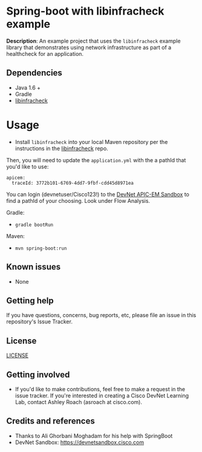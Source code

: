 # Spring-boot with libinfracheck example

**Description**: An example project that uses the `libinfracheck` example library that demonstrates using network infrastructure as part of a healthcheck for an application.

## Dependencies

* Java 1.6 +
* Gradle
* [libinfracheck](https://github.com/ciscodevnet/libinfracheck)

# Usage

* Install `libinfracheck` into your local Maven repository per the instructions in the [libinfracheck](https://github.com/ciscodevnet/libinfracheck) repo.

Then, you will need to update the `application.yml` with the a pathId that you'd like to use:

```
apicem:
  traceId: 3772b101-6769-4dd7-9fbf-cdd45d8971ea
```

You can login (devnetuser/Cisco123!) to the [DevNet APIC-EM Sandbox](https://sandboxapic.cisco.com) to find a pathId of your choosing.  Look under Flow Analysis.

Gradle:
* `gradle bootRun`

Maven: 
* `mvn spring-boot:run`

## Known issues

* None

## Getting help

If you have questions, concerns, bug reports, etc, please file an issue in this repository's Issue Tracker.

## License
[LICENSE](LICENSE)

## Getting involved

* If you'd like to make contributions, feel free to make a request in the issue tracker.  If you're interested in creating a Cisco DevNet Learning Lab, contact Ashley Roach (asroach at cisco.com).

## Credits and references

* Thanks to Ali Ghorbani Moghadam for his help with SpringBoot
* DevNet Sandbox: https://devnetsandbox.cisco.com